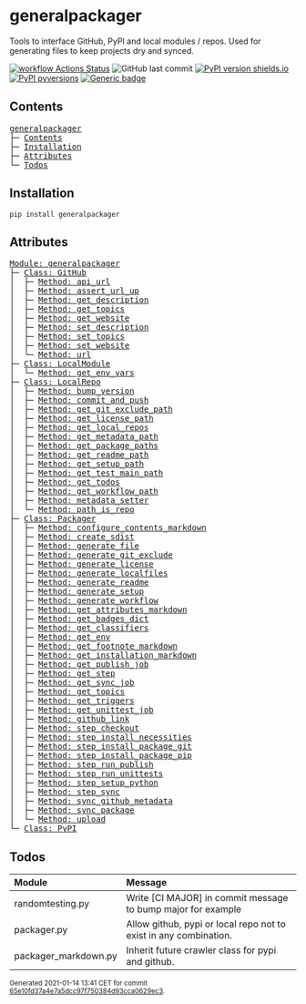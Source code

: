 # generalpackager
Tools to interface GitHub, PyPI and local modules / repos. Used for generating files to keep projects dry and synced.

[![workflow Actions Status](https://github.com/ManderaGeneral/generalpackager/workflows/workflow/badge.svg)](https://github.com/ManderaGeneral/generalpackager/actions)
![GitHub last commit](https://img.shields.io/github/last-commit/ManderaGeneral/generalpackager)
[![PyPI version shields.io](https://img.shields.io/pypi/v/generalpackager.svg)](https://pypi.org/project/generalpackager/)
[![PyPI pyversions](https://img.shields.io/pypi/pyversions/generalpackager.svg)](https://pypi.python.org/pypi/generalpackager/)
[![Generic badge](https://img.shields.io/badge/platforms-windows%20%7C%20macos%20%7C%20ubuntu-blue.svg)](https://shields.io/)

## Contents
<pre>
<a href='#generalpackager'>generalpackager</a>
├─ <a href='#Contents'>Contents</a>
├─ <a href='#Installation'>Installation</a>
├─ <a href='#Attributes'>Attributes</a>
└─ <a href='#Todos'>Todos</a>
</pre>

## Installation
```
pip install generalpackager
```

## Attributes
<pre>
<a href='https://github.com/ManderaGeneral/generalpackager/blob/65e10fd37a4e7a5dcc97f750384d93cca0629ec3/generalpackager/__init__.py#L1'>Module: generalpackager</a>
├─ <a href='https://github.com/ManderaGeneral/generalpackager/blob/65e10fd37a4e7a5dcc97f750384d93cca0629ec3/generalpackager/api/github.py#L7'>Class: GitHub</a>
│  ├─ <a href='https://github.com/ManderaGeneral/generalpackager/blob/65e10fd37a4e7a5dcc97f750384d93cca0629ec3/generalpackager/api/github.py#L25'>Method: api_url</a>
│  ├─ <a href='https://github.com/ManderaGeneral/generalpackager/blob/65e10fd37a4e7a5dcc97f750384d93cca0629ec3/generalpackager/api/github.py#L15'>Method: assert_url_up</a>
│  ├─ <a href='https://github.com/ManderaGeneral/generalpackager/blob/65e10fd37a4e7a5dcc97f750384d93cca0629ec3/generalpackager/api/github.py#L53'>Method: get_description</a>
│  ├─ <a href='https://github.com/ManderaGeneral/generalpackager/blob/65e10fd37a4e7a5dcc97f750384d93cca0629ec3/generalpackager/api/github.py#L40'>Method: get_topics</a>
│  ├─ <a href='https://github.com/ManderaGeneral/generalpackager/blob/65e10fd37a4e7a5dcc97f750384d93cca0629ec3/generalpackager/api/github.py#L29'>Method: get_website</a>
│  ├─ <a href='https://github.com/ManderaGeneral/generalpackager/blob/65e10fd37a4e7a5dcc97f750384d93cca0629ec3/generalpackager/api/github.py#L59'>Method: set_description</a>
│  ├─ <a href='https://github.com/ManderaGeneral/generalpackager/blob/65e10fd37a4e7a5dcc97f750384d93cca0629ec3/generalpackager/api/github.py#L46'>Method: set_topics</a>
│  ├─ <a href='https://github.com/ManderaGeneral/generalpackager/blob/65e10fd37a4e7a5dcc97f750384d93cca0629ec3/generalpackager/api/github.py#L35'>Method: set_website</a>
│  └─ <a href='https://github.com/ManderaGeneral/generalpackager/blob/65e10fd37a4e7a5dcc97f750384d93cca0629ec3/generalpackager/api/github.py#L21'>Method: url</a>
├─ <a href='https://github.com/ManderaGeneral/generalpackager/blob/65e10fd37a4e7a5dcc97f750384d93cca0629ec3/generalpackager/api/local_module.py#L5'>Class: LocalModule</a>
│  └─ <a href='https://github.com/ManderaGeneral/generalpackager/blob/65e10fd37a4e7a5dcc97f750384d93cca0629ec3/generalpackager/api/local_module.py#L20'>Method: get_env_vars</a>
├─ <a href='https://github.com/ManderaGeneral/generalpackager/blob/65e10fd37a4e7a5dcc97f750384d93cca0629ec3/generalpackager/api/local_repo.py#L10'>Class: LocalRepo</a>
│  ├─ <a href='https://github.com/ManderaGeneral/generalpackager/blob/65e10fd37a4e7a5dcc97f750384d93cca0629ec3/generalpackager/api/local_repo.py#L134'>Method: bump_version</a>
│  ├─ <a href='https://github.com/ManderaGeneral/generalpackager/blob/65e10fd37a4e7a5dcc97f750384d93cca0629ec3/generalpackager/api/local_repo.py#L122'>Method: commit_and_push</a>
│  ├─ <a href='https://github.com/ManderaGeneral/generalpackager/blob/65e10fd37a4e7a5dcc97f750384d93cca0629ec3/generalpackager/api/local_repo.py#L61'>Method: get_git_exclude_path</a>
│  ├─ <a href='https://github.com/ManderaGeneral/generalpackager/blob/65e10fd37a4e7a5dcc97f750384d93cca0629ec3/generalpackager/api/local_repo.py#L69'>Method: get_license_path</a>
│  ├─ <a href='https://github.com/ManderaGeneral/generalpackager/blob/65e10fd37a4e7a5dcc97f750384d93cca0629ec3/generalpackager/api/local_repo.py#L85'>Method: get_local_repos</a>
│  ├─ <a href='https://github.com/ManderaGeneral/generalpackager/blob/65e10fd37a4e7a5dcc97f750384d93cca0629ec3/generalpackager/api/local_repo.py#L57'>Method: get_metadata_path</a>
│  ├─ <a href='https://github.com/ManderaGeneral/generalpackager/blob/65e10fd37a4e7a5dcc97f750384d93cca0629ec3/generalpackager/api/local_repo.py#L81'>Method: get_package_paths</a>
│  ├─ <a href='https://github.com/ManderaGeneral/generalpackager/blob/65e10fd37a4e7a5dcc97f750384d93cca0629ec3/generalpackager/api/local_repo.py#L53'>Method: get_readme_path</a>
│  ├─ <a href='https://github.com/ManderaGeneral/generalpackager/blob/65e10fd37a4e7a5dcc97f750384d93cca0629ec3/generalpackager/api/local_repo.py#L65'>Method: get_setup_path</a>
│  ├─ <a href='https://github.com/ManderaGeneral/generalpackager/blob/65e10fd37a4e7a5dcc97f750384d93cca0629ec3/generalpackager/api/local_repo.py#L77'>Method: get_test_main_path</a>
│  ├─ <a href='https://github.com/ManderaGeneral/generalpackager/blob/65e10fd37a4e7a5dcc97f750384d93cca0629ec3/generalpackager/api/local_repo.py#L101'>Method: get_todos</a>
│  ├─ <a href='https://github.com/ManderaGeneral/generalpackager/blob/65e10fd37a4e7a5dcc97f750384d93cca0629ec3/generalpackager/api/local_repo.py#L73'>Method: get_workflow_path</a>
│  ├─ <a href='https://github.com/ManderaGeneral/generalpackager/blob/65e10fd37a4e7a5dcc97f750384d93cca0629ec3/generalpackager/api/local_repo.py#L44'>Method: metadata_setter</a>
│  └─ <a href='https://github.com/ManderaGeneral/generalpackager/blob/65e10fd37a4e7a5dcc97f750384d93cca0629ec3/generalpackager/api/local_repo.py#L90'>Method: path_is_repo</a>
├─ <a href='https://github.com/ManderaGeneral/generalpackager/blob/65e10fd37a4e7a5dcc97f750384d93cca0629ec3/generalpackager/packager.py#L18'>Class: Packager</a>
│  ├─ <a href='https://github.com/ManderaGeneral/generalpackager/blob/65e10fd37a4e7a5dcc97f750384d93cca0629ec3/generalpackager/packager_markdown.py#L38'>Method: configure_contents_markdown</a>
│  ├─ <a href='https://github.com/ManderaGeneral/generalpackager/blob/65e10fd37a4e7a5dcc97f750384d93cca0629ec3/generalpackager/packager_pypi.py#L6'>Method: create_sdist</a>
│  ├─ <a href='https://github.com/ManderaGeneral/generalpackager/blob/65e10fd37a4e7a5dcc97f750384d93cca0629ec3/generalpackager/packager_files.py#L8'>Method: generate_file</a>
│  ├─ <a href='https://github.com/ManderaGeneral/generalpackager/blob/65e10fd37a4e7a5dcc97f750384d93cca0629ec3/generalpackager/packager_files.py#L63'>Method: generate_git_exclude</a>
│  ├─ <a href='https://github.com/ManderaGeneral/generalpackager/blob/65e10fd37a4e7a5dcc97f750384d93cca0629ec3/generalpackager/packager_files.py#L69'>Method: generate_license</a>
│  ├─ <a href='https://github.com/ManderaGeneral/generalpackager/blob/65e10fd37a4e7a5dcc97f750384d93cca0629ec3/generalpackager/packager.py#L51'>Method: generate_localfiles</a>
│  ├─ <a href='https://github.com/ManderaGeneral/generalpackager/blob/65e10fd37a4e7a5dcc97f750384d93cca0629ec3/generalpackager/packager_markdown.py#L82'>Method: generate_readme</a>
│  ├─ <a href='https://github.com/ManderaGeneral/generalpackager/blob/65e10fd37a4e7a5dcc97f750384d93cca0629ec3/generalpackager/packager_files.py#L16'>Method: generate_setup</a>
│  ├─ <a href='https://github.com/ManderaGeneral/generalpackager/blob/65e10fd37a4e7a5dcc97f750384d93cca0629ec3/generalpackager/packager_files.py#L81'>Method: generate_workflow</a>
│  ├─ <a href='https://github.com/ManderaGeneral/generalpackager/blob/65e10fd37a4e7a5dcc97f750384d93cca0629ec3/generalpackager/packager_markdown.py#L67'>Method: get_attributes_markdown</a>
│  ├─ <a href='https://github.com/ManderaGeneral/generalpackager/blob/65e10fd37a4e7a5dcc97f750384d93cca0629ec3/generalpackager/packager_markdown.py#L8'>Method: get_badges_dict</a>
│  ├─ <a href='https://github.com/ManderaGeneral/generalpackager/blob/65e10fd37a4e7a5dcc97f750384d93cca0629ec3/generalpackager/packager_metadata.py#L26'>Method: get_classifiers</a>
│  ├─ <a href='https://github.com/ManderaGeneral/generalpackager/blob/65e10fd37a4e7a5dcc97f750384d93cca0629ec3/generalpackager/packager_workflow.py#L71'>Method: get_env</a>
│  ├─ <a href='https://github.com/ManderaGeneral/generalpackager/blob/65e10fd37a4e7a5dcc97f750384d93cca0629ec3/generalpackager/packager_markdown.py#L74'>Method: get_footnote_markdown</a>
│  ├─ <a href='https://github.com/ManderaGeneral/generalpackager/blob/65e10fd37a4e7a5dcc97f750384d93cca0629ec3/generalpackager/packager_markdown.py#L21'>Method: get_installation_markdown</a>
│  ├─ <a href='https://github.com/ManderaGeneral/generalpackager/blob/65e10fd37a4e7a5dcc97f750384d93cca0629ec3/generalpackager/packager_workflow.py#L132'>Method: get_publish_job</a>
│  ├─ <a href='https://github.com/ManderaGeneral/generalpackager/blob/65e10fd37a4e7a5dcc97f750384d93cca0629ec3/generalpackager/packager_workflow.py#L30'>Method: get_step</a>
│  ├─ <a href='https://github.com/ManderaGeneral/generalpackager/blob/65e10fd37a4e7a5dcc97f750384d93cca0629ec3/generalpackager/packager_workflow.py#L96'>Method: get_sync_job</a>
│  ├─ <a href='https://github.com/ManderaGeneral/generalpackager/blob/65e10fd37a4e7a5dcc97f750384d93cca0629ec3/generalpackager/packager_metadata.py#L16'>Method: get_topics</a>
│  ├─ <a href='https://github.com/ManderaGeneral/generalpackager/blob/65e10fd37a4e7a5dcc97f750384d93cca0629ec3/generalpackager/packager_workflow.py#L22'>Method: get_triggers</a>
│  ├─ <a href='https://github.com/ManderaGeneral/generalpackager/blob/65e10fd37a4e7a5dcc97f750384d93cca0629ec3/generalpackager/packager_workflow.py#L111'>Method: get_unittest_job</a>
│  ├─ <a href='https://github.com/ManderaGeneral/generalpackager/blob/65e10fd37a4e7a5dcc97f750384d93cca0629ec3/generalpackager/packager_markdown.py#L59'>Method: github_link</a>
│  ├─ <a href='https://github.com/ManderaGeneral/generalpackager/blob/65e10fd37a4e7a5dcc97f750384d93cca0629ec3/generalpackager/packager_workflow.py#L37'>Method: step_checkout</a>
│  ├─ <a href='https://github.com/ManderaGeneral/generalpackager/blob/65e10fd37a4e7a5dcc97f750384d93cca0629ec3/generalpackager/packager_workflow.py#L48'>Method: step_install_necessities</a>
│  ├─ <a href='https://github.com/ManderaGeneral/generalpackager/blob/65e10fd37a4e7a5dcc97f750384d93cca0629ec3/generalpackager/packager_workflow.py#L63'>Method: step_install_package_git</a>
│  ├─ <a href='https://github.com/ManderaGeneral/generalpackager/blob/65e10fd37a4e7a5dcc97f750384d93cca0629ec3/generalpackager/packager_workflow.py#L55'>Method: step_install_package_pip</a>
│  ├─ <a href='https://github.com/ManderaGeneral/generalpackager/blob/65e10fd37a4e7a5dcc97f750384d93cca0629ec3/generalpackager/packager_workflow.py#L84'>Method: step_run_publish</a>
│  ├─ <a href='https://github.com/ManderaGeneral/generalpackager/blob/65e10fd37a4e7a5dcc97f750384d93cca0629ec3/generalpackager/packager_workflow.py#L79'>Method: step_run_unittests</a>
│  ├─ <a href='https://github.com/ManderaGeneral/generalpackager/blob/65e10fd37a4e7a5dcc97f750384d93cca0629ec3/generalpackager/packager_workflow.py#L41'>Method: step_setup_python</a>
│  ├─ <a href='https://github.com/ManderaGeneral/generalpackager/blob/65e10fd37a4e7a5dcc97f750384d93cca0629ec3/generalpackager/packager_workflow.py#L89'>Method: step_sync</a>
│  ├─ <a href='https://github.com/ManderaGeneral/generalpackager/blob/65e10fd37a4e7a5dcc97f750384d93cca0629ec3/generalpackager/packager_github.py#L5'>Method: sync_github_metadata</a>
│  ├─ <a href='https://github.com/ManderaGeneral/generalpackager/blob/65e10fd37a4e7a5dcc97f750384d93cca0629ec3/generalpackager/packager.py#L59'>Method: sync_package</a>
│  └─ <a href='https://github.com/ManderaGeneral/generalpackager/blob/65e10fd37a4e7a5dcc97f750384d93cca0629ec3/generalpackager/packager_pypi.py#L14'>Method: upload</a>
└─ <a href='https://github.com/ManderaGeneral/generalpackager/blob/65e10fd37a4e7a5dcc97f750384d93cca0629ec3/generalpackager/api/pypi.py#L3'>Class: PyPI</a>
</pre>

## Todos
| Module               | Message                                                           |
|:---------------------|:------------------------------------------------------------------|
| randomtesting.py     | Write [CI MAJOR] in commit message to bump major for example      |
| packager.py          | Allow github, pypi or local repo not to exist in any combination. |
| packager\_markdown.py | Inherit future crawler class for pypi and github.                 |

<sup>
Generated 2021-01-14 13:41 CET for commit <a href='https://github.com/ManderaGeneral/generalpackager/commit/65e10fd37a4e7a5dcc97f750384d93cca0629ec3'>65e10fd37a4e7a5dcc97f750384d93cca0629ec3</a>.
</sup>